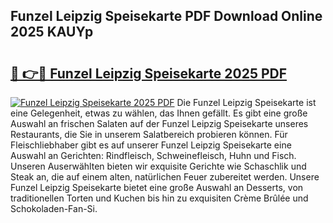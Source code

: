 ## Funzel Leipzig Speisekarte PDF Download Online 2025 KAUYp

# <h2><a href="http://gc9g1wm.nevu.top/?p=Funzel+Leipzig+Speisekarte">🔗 👉🔴 Funzel Leipzig Speisekarte 2025 PDF</a></h2>

[![Funzel Leipzig Speisekarte 2025 PDF](https://i.imgur.com/dBaPXMq.png)](http://gc9g1wm.nevu.top/?p=Funzel+Leipzig+Speisekarte)
Die Funzel Leipzig Speisekarte ist eine Gelegenheit, etwas zu wählen, das Ihnen gefällt. Es gibt eine große Auswahl an frischen Salaten auf der Funzel Leipzig Speisekarte unseres Restaurants, die Sie in unserem Salatbereich probieren können. Für Fleischliebhaber gibt es auf unserer Funzel Leipzig Speisekarte eine Auswahl an Gerichten: Rindfleisch, Schweinefleisch, Huhn und Fisch. Unseren Auserwählten bieten wir exquisite Gerichte wie Schaschlik und Steak an, die auf einem alten, natürlichen Feuer zubereitet werden. Unsere Funzel Leipzig Speisekarte bietet eine große Auswahl an Desserts, von traditionellen Torten und Kuchen bis hin zu exquisiten Crème Brûlée und Schokoladen-Fan-Si.
